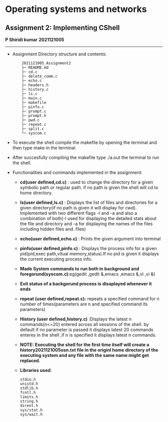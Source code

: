 # **Operating systems and networks**
## **Assignment 2:** Implementing CShell

**P Shiridi kumar**
**2021121005**
***
- Assignment Directory structure and contents:
    ```
        2021121005_Assignment2
        ├─ README.md
        ├─ cd.c
        ├─ delete_comm.c
        ├─ echo.c
        ├─ headers.h
        ├─ history.c
        ├─ ls.c
        ├─ main.c
        ├─ makefile
        ├─ pinfo.c
        ├─ prompt.c
        ├─ prompt.h
        ├─ pwd.c
        ├─ repeat.c
        ├─ split.c
        └─ syscom.c
    ```
- To execute the shell compile the makefile by opening the terminal and then type make in the terminal.
- After succesfully compiling the makefile type ./a.out the terminal to run the shell.

- Functionalities and commands implemented in the assignment:
    - **cd(user defined,cd.c)** : used to change the directory for a given symbolic path or regular path. if no path is given the shell will cd to home directory.
    
    - **ls(user defined,ls.c)** : Displays the list of files and directories for a given directory(if no path is given it will display for cwd). Implemented with two different flags -l and -a and also a combination of both(-l used for displaying the detailed stats about the file and directory and -a  for displaying the names of the files including hidden files and .files)

    - **echo(user defined,echo.c)** : Prints the given argument into terminal

    - **pinfo(user defined,pinfo.c)** : Displays the process info for a given pid(pid,exec path,vitual memory,status).If no pid is given it displays the current executing process info.

    - **Made System commands to run  both in background and foregorund(syscom.c)**:eg(gedit ,gedit &,emacs ,emacs &,vi ,vi &)

    - **Exit status of a backgorund process is disaplayed whenever it ends**

    - **repeat (user defined,repeat.c):** repeats a specified command for n number of times(parameters are n and specified command its parameters)

    - **History (user defined,history.c)** :Displays the latest n commands(n<=20) entered across all sessions of the shell. by default if no parameter is passed it displays latest 20 commands enteres in the shell ,if n is specified it displays latest n commands.

    - **NOTE:** **Executing the shell for the first time itself will create a history2021121005osn.txt file in
    the originl home directory of the executing system and any file with the same name might get replaced.**

    - **Libraries used**:
        ```
        stdio.h
        unistd.h
        stdlib.h
        fcntl.h
        limits.h
        string.h
        dirent.h
        sys/stat.h
        sys/wait.h
        ```

